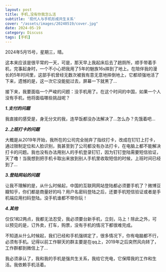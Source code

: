 ```yaml
---
layout: post
title: 手机,没有你我怎么活
subtitle: '现代人与手机形成共生关系'
cover: "/assets/images/20240519/cover.jpg"
date: 2024-05-19
category: Discuss
tags: [手机]
---
```

2024年5月15号，星期三，晴。

这本来应该是很平常的一天，可是，那天早上我起床后去了趟厕所，顺手带着手机，完事起身时，一个不小心把我用了5年的魅族16s摔到了地上。在陪伴我的漫长的5年时间里，这部手机曾经无数次被我有意无意地摔倒地上，它都顽强地活了下来，遗憾的是，这一次它没能挺过去，屏幕一下就黑了...

接下来，我要面临一个严峻的问题：没手机用了。在这个时间的中国，如果一个人没有手机，他将面临哪些挑战呢？

***1.支付的问题***

我直接的感受是，身无分文的我，连早饭都没办法解决了...怎么办？先饿着吧...

***2.上班打卡的问题***

大概是从2019年开始，我所在的公司完全抛弃了指纹打卡，改成在钉钉上打卡，通过限制定位和人脸识别，我甚至到了公司都没有办法打卡，在电脑上都不能解决打卡的问题。我也没有办法用别人的手机登录钉钉，因为钉钉登陆需要短信验证，天了噜！当我想到把手机卡取出来放到别人手机里收取短信的时候，上班时间已经到了...

***3.登陆网站的问题***

让我不理解的是，从什么时候起，中国的互联网网站登陆都必须要手机了？微博豆瓣知乎，你们都是商量好的吗？用户名密码登陆之后，还要手机短信验证或者是手机端应用扫码登陆。没手机谁都不带你玩！

***4.其他***

仅仅1和2两点，我都无法忍受，我必须要台新手机，立刻，马上！除此之外，可以预见的是，订外卖，打车，购票，没有手机的情况下都很难完成。

不知道从什么时候起，我们已经和手机强绑定了，很多情况下，你有电脑都不行，必须有手机。记得以前工作聊天的群主要是在qq上，2019年之后突然风向转了，工作群都到微信上了...

我必须承认了，我和我的手机是强共生关系，我给它充电，它保障我的工作和生活。我依赖手机活着。

